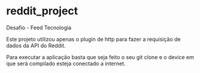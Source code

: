 # reddit_project

Desafio - Feed Tecnologia

Este projeto utilizou apenas o plugin de http para fazer a requisição de dados da API do Reddit.

Para executar a aplicação basta que seja feito o seu git clone e o device em que será compilado esteja conectado a internet.